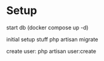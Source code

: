 # Setup
start db (docker compose up -d)

initial setup stuff
php artisan migrate



create user: php artisan user:create <username> <password>
